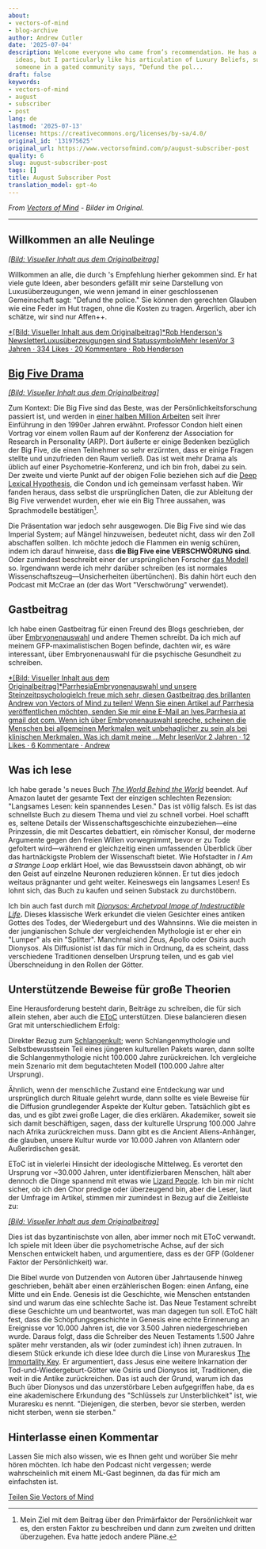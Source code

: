 ```yaml
---
about:
- vectors-of-mind
- blog-archive
author: Andrew Cutler
date: '2025-07-04'
description: Welcome everyone who came from’s recommendation. He has a lot of good
  ideas, but I particularly like his articulation of Luxury Beliefs, such as when
  someone in a gated community says, “Defund the pol...
draft: false
keywords:
- vectors-of-mind
- august
- subscriber
- post
lang: de
lastmod: '2025-07-13'
license: https://creativecommons.org/licenses/by-sa/4.0/
original_id: '131975625'
original_url: https://www.vectorsofmind.com/p/august-subscriber-post
quality: 6
slug: august-subscriber-post
tags: []
title: August Subscriber Post
translation_model: gpt-4o
---
```


*From [Vectors of Mind](https://www.vectorsofmind.com/p/august-subscriber-post) - Bilder im Original.*

---

## Willkommen an alle Neulinge


[*[Bild: Visueller Inhalt aus dem Originalbeitrag]*](https://substackcdn.com/image/fetch/$s_!x939!,f_auto,q_auto:good,fl_progressive:steep/https%3A%2F%2Fsubstack-post-media.s3.amazonaws.com%2Fpublic%2Fimages%2F7be22533-adf1-4663-b1db-5eb047efd701_590x648.png)

Willkommen an alle, die durch 's Empfehlung hierher gekommen sind. Er hat viele gute Ideen, aber besonders gefällt mir seine Darstellung von Luxusüberzeugungen, wie wenn jemand in einer geschlossenen Gemeinschaft sagt: "Defund the police." Sie können den gerechten Glauben wie eine Feder im Hut tragen, ohne die Kosten zu tragen. Ärgerlich, aber ich schätze, wir sind nur Affen++.

[*[Bild: Visueller Inhalt aus dem Originalbeitrag]*Rob Henderson's NewsletterLuxusüberzeugungen sind StatussymboleMehr lesenVor 3 Jahren · 334 Likes · 20 Kommentare · Rob Henderson](https://www.robkhenderson.com/p/status-symbols-and-the-struggle-for)

## [Big Five Drama](https://twitter.com/JessieSunPsych/status/1682794801643634689)


[*[Bild: Visueller Inhalt aus dem Originalbeitrag]*](https://substackcdn.com/image/fetch/$s_!-Evu!,f_auto,q_auto:good,fl_progressive:steep/https%3A%2F%2Fsubstack-post-media.s3.amazonaws.com%2Fpublic%2Fimages%2F2fdb2382-1fb1-43c9-9b92-3b58f1d11e86_1200x1346.png)

Zum Kontext: Die Big Five sind das Beste, was der Persönlichkeitsforschung passiert ist, und werden in [einer halben Million Arbeiten](https://scholar.google.com/scholar?hl=de&as_sdt=0%2C5&q=%22big+five%22+personality&btnG=) seit ihrer Einführung in den 1990er Jahren erwähnt. Professor Condon hielt einen Vortrag vor einem vollen Raum auf der Konferenz der Association for Research in Personality (ARP). Dort äußerte er einige Bedenken bezüglich der Big Five, die einen Teilnehmer so sehr erzürnten, dass er einige Fragen stellte und unzufrieden den Raum verließ. Das ist weit mehr Drama als üblich auf einer Psychometrie-Konferenz, und ich bin froh, dabei zu sein. Der zweite und vierte Punkt auf der obigen Folie beziehen sich auf die [Deep Lexical Hypothesis](https://psycnet.apa.org/record/2023-18692-001), die Condon und ich gemeinsam verfasst haben. Wir fanden heraus, dass selbst die ursprünglichen Daten, die zur Ableitung der Big Five verwendet wurden, eher wie ein Big Three aussahen, was Sprachmodelle bestätigen[^1].

Die Präsentation war jedoch sehr ausgewogen. Die Big Five sind wie das Imperial System; auf Mängel hinzuweisen, bedeutet nicht, dass wir den Zoll abschaffen sollten. Ich möchte jedoch die Flammen ein wenig schüren, indem ich darauf hinweise, dass **die Big Five eine VERSCHWÖRUNG sind**. Oder zumindest beschreibt einer der ursprünglichen Forscher [das Modell](https://personalitypsychologypodcast.podbean.com/e/10_jeffmccrae/) so. Irgendwann werde ich mehr darüber schreiben (es ist normales Wissenschaftszeug—Unsicherheiten übertünchen). Bis dahin hört euch den Podcast mit McCrae an (der das Wort "Verschwörung" verwendet).

## Gastbeitrag


Ich habe einen Gastbeitrag für einen Freund des Blogs geschrieben, der über [Embryonenauswahl](https://www.aporiamagazine.com/p/embryo-selection-healthy-babies-vs) und andere Themen schreibt. Da ich mich auf meinem GFP-maximalistischen Bogen befinde, dachten wir, es wäre interessant, über Embryonenauswahl für die psychische Gesundheit zu schreiben.

[*[Bild: Visueller Inhalt aus dem Originalbeitrag]*ParrhesiaEmbryonenauswahl und unsere SteinzeitpsychologieIch freue mich sehr, diesen Gastbeitrag des brillanten Andrew von Vectors of Mind zu teilen! Wenn Sie einen Artikel auf Parrhesia veröffentlichen möchten, senden Sie mir eine E-Mail an Ives.Parrhesia at gmail dot com. Wenn ich über Embryonenauswahl spreche, scheinen die Menschen bei allgemeinen Merkmalen weit unbehaglicher zu sein als bei klinischen Merkmalen. Was ich damit meine …Mehr lesenVor 2 Jahren · 12 Likes · 6 Kommentare · Andrew](https://parrhesia.substack.com/p/embryo-selection-and-our-stone-age)

## Was ich lese


Ich habe gerade 's neues Buch _[The World Behind the World](https://www.amazon.com/World-Behind-Consciousness-Limits-Science/dp/1982159383)_ beendet. Auf Amazon lautet der gesamte Text der einzigen schlechten Rezension: "Langsames Lesen: kein spannendes Lesen." Das ist völlig falsch. Es ist das schnellste Buch zu diesem Thema und viel zu schnell vorbei. Hoel schafft es, seltene Details der Wissenschaftsgeschichte einzubeziehen—eine Prinzessin, die mit Descartes debattiert, ein römischer Konsul, der moderne Argumente gegen den freien Willen vorwegnimmt, bevor er zu Tode gefoltert wird—während er gleichzeitig einen umfassenden Überblick über das hartnäckigste Problem der Wissenschaft bietet. Wie Hofstadter in _I Am a Strange Loop_ erklärt Hoel, wie das Bewusstsein davon abhängt, ob wir den Geist auf einzelne Neuronen reduzieren können. Er tut dies jedoch weitaus prägnanter und geht weiter. Keineswegs ein langsames Lesen! Es lohnt sich, das Buch zu kaufen und seinen Substack zu durchstöbern.

Ich bin auch fast durch mit _[Dionysos: Archetypal Image of Indestructible Life](https://www.amazon.com/Dionysos-Archetypal-Image-Indestructible-Life/dp/0691029156)_**.** Dieses klassische Werk erkundet die vielen Gesichter eines antiken Gottes des Todes, der Wiedergeburt und des Wahnsinns. Wie die meisten in der jungianischen Schule der vergleichenden Mythologie ist er eher ein "Lumper" als ein "Splitter". Manchmal sind Zeus, Apollo oder Osiris auch Dionysos. Als Diffusionist ist das für mich in Ordnung, da es scheint, dass verschiedene Traditionen denselben Ursprung teilen, und es gab viel Überschneidung in den Rollen der Götter.

## Unterstützende Beweise für große Theorien


Eine Herausforderung besteht darin, Beiträge zu schreiben, die für sich allein stehen, aber auch die [EToC](https://www.vectorsofmind.com/p/eve-theory-of-consciousness-v2) unterstützen. Diese balancieren diesen Grat mit unterschiedlichem Erfolg:

Direkter Bezug zum [Schlangenkult](https://www.vectorsofmind.com/p/the-snake-cult-of-consciousness); wenn Schlangenmythologie und Selbstbewusstsein Teil eines jüngeren kulturellen Pakets waren, dann sollte die Schlangenmythologie nicht 100.000 Jahre zurückreichen. Ich vergleiche mein Szenario mit dem begutachteten Modell (100.000 Jahre alter Ursprung).

Ähnlich, wenn der menschliche Zustand eine Entdeckung war und ursprünglich durch Rituale gelehrt wurde, dann sollte es viele Beweise für die Diffusion grundlegender Aspekte der Kultur geben. Tatsächlich gibt es das, und es gibt zwei große Lager, die dies erklären. Akademiker, soweit sie sich damit beschäftigen, sagen, dass der kulturelle Ursprung 100.000 Jahre nach Afrika zurückreichen muss. Dann gibt es die Ancient Aliens-Anhänger, die glauben, unsere Kultur wurde vor 10.000 Jahren von Atlantern oder Außerirdischen gesät.

EToC ist in vielerlei Hinsicht der ideologische Mittelweg. Es verortet den Ursprung vor ~30.000 Jahren, unter identifizierbaren Menschen, hält aber dennoch die Dinge spannend mit etwas wie [Lizard People](https://www.vectorsofmind.com/p/the-snake-cult-of-consciousness). Ich bin mir nicht sicher, ob ich den Chor predige oder überzeugend bin, aber die Leser, laut der Umfrage im Artikel, stimmen mir zumindest in Bezug auf die Zeitleiste zu:

[*[Bild: Visueller Inhalt aus dem Originalbeitrag]*](https://substackcdn.com/image/fetch/$s_!HsvZ!,f_auto,q_auto:good,fl_progressive:steep/https%3A%2F%2Fsubstack-post-media.s3.amazonaws.com%2Fpublic%2Fimages%2Fb4932b9c-d4f1-466b-a026-9f4eca89da14_1226x860.png)

Dies ist das byzantinischste von allen, aber immer noch mit EToC verwandt. Ich spiele mit Ideen über die psychometrische Achse, auf der sich Menschen entwickelt haben, und argumentiere, dass es der GFP (Goldener Faktor der Persönlichkeit) war.

Die Bibel wurde von Dutzenden von Autoren über Jahrtausende hinweg geschrieben, behält aber einen erzählerischen Bogen: einen Anfang, eine Mitte und ein Ende. Genesis ist die Geschichte, wie Menschen entstanden sind und warum das eine schlechte Sache ist. Das Neue Testament schreibt diese Geschichte um und beantwortet, was man dagegen tun soll. EToC hält fest, dass die Schöpfungsgeschichte in Genesis eine echte Erinnerung an Ereignisse vor 10.000 Jahren ist, die vor 3.500 Jahren niedergeschrieben wurde. Daraus folgt, dass die Schreiber des Neuen Testaments 1.500 Jahre später mehr verstanden, als wir (oder zumindest ich) ihnen zutrauen. In diesem Stück erkunde ich diese Idee durch die Linse von Murareskus [The Immortality Key](https://www.amazon.com/Immortality-Key-Uncovering-History-Religion/dp/1250207142). Er argumentiert, dass Jesus eine weitere Inkarnation der Tod-und-Wiedergeburt-Götter wie Osiris und Dionysos ist, Traditionen, die weit in die Antike zurückreichen. Das ist auch der Grund, warum ich das Buch über Dionysos und das unzerstörbare Leben aufgegriffen habe, da es eine akademischere Erkundung des "Schlüssels zur Unsterblichkeit" ist, wie Muraresku es nennt. "Diejenigen, die sterben, bevor sie sterben, werden nicht sterben, wenn sie sterben."

## Hinterlasse einen Kommentar


Lassen Sie mich also wissen, wie es Ihnen geht und worüber Sie mehr hören möchten. Ich habe den Podcast nicht vergessen; werde wahrscheinlich mit einem ML-Gast beginnen, da das für mich am einfachsten ist.

[Teilen Sie Vectors of Mind](https://www.vectorsofmind.com/?action=share)

[^1]: Mein Ziel mit dem Beitrag über den Primärfaktor der Persönlichkeit war es, den ersten Faktor zu beschreiben und dann zum zweiten und dritten überzugehen. Eva hatte jedoch andere Pläne.